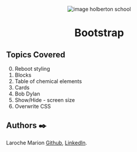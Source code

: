 <p align="center">
<picture>
 <source media="(prefers-color-scheme: dark)" srcset="https://images.squarespace-cdn.com/content/v1/5a4bfe8bf09ca4228ceca3b7/1539139199598-ANH454IHZI1OKWONKRXY/logo.jpg?format=2500w">
 <source media="(prefers-color-scheme: light)" srcset="https://encrypted-tbn0.gstatic.com/images?q=tbn:ANd9GcQIrK23KvJPB7XdZrIk9mHwe3GZvtsUZLjkh-eG6KRgCLeWu3MW0kFcggq4COpLmeZviQ&usqp=CAU">
 <img alt="image holberton school" src="https://apply.holbertonschool.com/auth/sign_up?country=fr&locale=fr">
</picture>
</p>


<B><h1 align="center">
Bootstrap
</h1></B>

## **Topics Covered**
0. Reboot styling
1. Blocks
2. Table of chemical elements
3. Cards
4. Bob Dylan
5. Show/Hide - screen size
6. Overwrite CSS

## **Authors** :black_nib:

Laroche Marion [Github](https://github.com/Mamuche), [LinkedIn](https://www.linkedin.com/in/marion-laroche-8b235a284/).